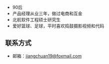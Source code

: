 

- 90后
- 产品经理从业三年，做过电商和互金
- 北航软件工程硕士研究生
- 爱好篮球、足球，平时喜欢捣鼓摄影视频和代码

## 联系方式

- 邮箱：jiangchuan19@foxmail.com
